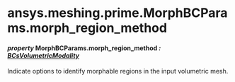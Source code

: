 # ansys.meshing.prime.MorphBCParams.morph_region_method

<a id="ansys.meshing.prime.MorphBCParams.morph_region_method"></a>

#### *property* MorphBCParams.morph_region_method *: [BCsVolumetricModality](ansys.meshing.prime.BCsVolumetricModality.md#ansys.meshing.prime.BCsVolumetricModality)*

Indicate options to identify morphable regions in the input volumetric mesh.

<!-- !! processed by numpydoc !! -->
